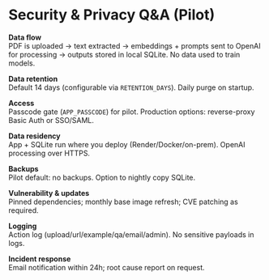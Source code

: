 # Security & Privacy Q&A (Pilot)

**Data flow**  
PDF is uploaded → text extracted → embeddings + prompts sent to OpenAI for processing → outputs stored in local SQLite. No data used to train models.

**Data retention**  
Default 14 days (configurable via `RETENTION_DAYS`). Daily purge on startup.

**Access**  
Passcode gate (`APP_PASSCODE`) for pilot. Production options: reverse-proxy Basic Auth or SSO/SAML.

**Data residency**  
App + SQLite run where you deploy (Render/Docker/on-prem). OpenAI processing over HTTPS.

**Backups**  
Pilot default: no backups. Option to nightly copy SQLite.

**Vulnerability & updates**  
Pinned dependencies; monthly base image refresh; CVE patching as required.

**Logging**  
Action log (upload/url/example/qa/email/admin). No sensitive payloads in logs.

**Incident response**  
Email notification within 24h; root cause report on request.